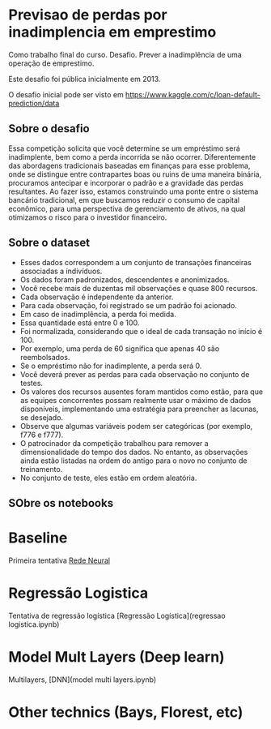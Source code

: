 # Previsao de perdas por inadimplencia em emprestimo

Como trabalho final do curso.
Desafio. Prever a inadimplência de uma operação de emprestimo.

Este desafio foi pública inicialmente em 2013.

O desafio inicial pode ser visto em 
https://www.kaggle.com/c/loan-default-prediction/data
    

## Sobre o desafio

Essa competição solicita que você determine se um empréstimo será inadimplente, bem como a perda incorrida se não ocorrer. 
Diferentemente das abordagens tradicionais baseadas em finanças para esse problema, onde se distingue entre contrapartes boas ou ruins de uma maneira binária, procuramos antecipar e incorporar o padrão e a gravidade das perdas resultantes. Ao fazer isso, estamos construindo uma ponte entre o sistema bancário tradicional, em que buscamos reduzir o consumo de capital econômico, para uma perspectiva de gerenciamento de ativos, na qual otimizamos o risco para o investidor financeiro.

## Sobre o dataset

* Esses dados correspondem a um conjunto de transações financeiras associadas a indivíduos. 
* Os dados foram padronizados, descendentes e anonimizados. 
* Você recebe mais de duzentas mil observações e quase 800 recursos. 
* Cada observação é independente da anterior.
* Para cada observação, foi registrado se um padrão foi acionado.
* Em caso de inadimplência, a perda foi medida. 
* Essa quantidade está entre 0 e 100. 
* Foi normalizada, considerando que o ideal de cada transação no início é 100. 
* Por exemplo, uma perda de 60 significa que apenas 40 são reembolsados. 
* Se o empréstimo não for inadimplente, a perda será 0. 
* Você deverá prever as perdas para cada observação no conjunto de testes.
* Os valores dos recursos ausentes foram mantidos como estão, para que as equipes concorrentes possam realmente usar o máximo de dados disponíveis, implementando uma estratégia para preencher as lacunas, se desejado. 
* Observe que algumas variáveis podem ser categóricas (por exemplo, f776 e f777).
* O patrocinador da competição trabalhou para remover a dimensionalidade do tempo dos dados. No entanto, as observações ainda estão listadas na ordem do antigo para o novo no conjunto de treinamento. 
* No conjunto de teste, eles estão em ordem aleatória.

## SObre os notebooks

# Baseline
Primeira tentativa
[Rede Neural](baseline.ipynb)

# Regressão Logistica
Tentativa de regressão logística
[Regressão Logística](regressao logistica.ipynb)

# Model Mult Layers (Deep learn)
Multilayers, 
[DNN](model multi layers.ipynb)

# Other technics (Bays, Florest, etc)





